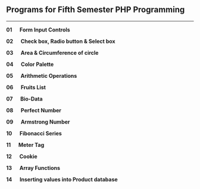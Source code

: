 ## Programs for Fifth Semester PHP Programming

---

**01 &emsp;		Form Input Controls**

**02 &emsp;		Check box, Radio button & Select box**

**03 &emsp;		Area & Circumference of circle**

**04 &emsp;		Color Palette**

**05 &emsp;		Arithmetic Operations**

**06 &emsp;		Fruits List**

**07 &emsp;		Bio-Data**

**08 &emsp;		Perfect Number**

**09 &emsp;		Armstrong Number**

**10 &emsp;		Fibonacci Series**

**11 &emsp;		Meter Tag**

**12 &emsp;		Cookie**

**13 &emsp;		Array Functions**

**14 &emsp;		Inserting values into Product database**
